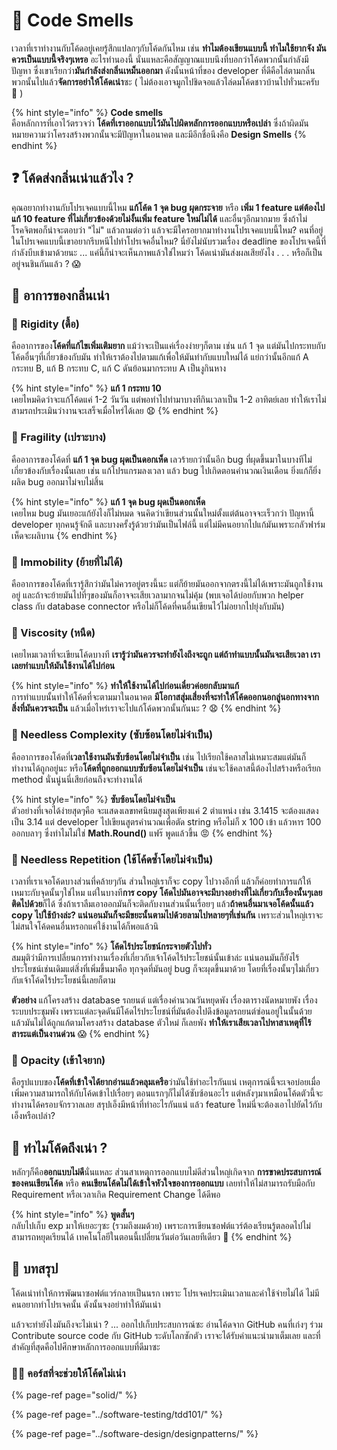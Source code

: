 # 👶 Code Smells

เวลาที่เราทำงานกับโค้ดอยู่เคยรู้สึกแปลกๆกับโค้ดกันไหม เช่น **ทำไมต้องเขียนแบบนี้ ทำไมใช้ยากจัง มันควรเป็นแบบนี้จริงๆเหรอ** อะไรทำนองนี้ นั่นแหละคือสัญญาณแบบนึงที่บอกว่าโค้ดพวกนั้นกำลังมีปัญหา ซึ่งเขาเรียกว่า**มันกำลังส่งกลิ่นเหม็นออกมา** ดังนั้นหน้าที่ของ developer ที่ดีคือไล่ตามกลิ่นพวกนั้นไปแล้ว**จัดการอย่าให้โค้ดเน่า**ซะ \( ไม่ต้องเอาจมูกไปชิดจอแล้วไล่ดมโค้ดชาวบ้านไปทั่วนะครับ 🤣 \)

{% hint style="info" %}
**Code smells**  
คือหลักการที่เอาไว้ตรวจว่า **โค้ดที่เราออกแบบไว้มันไปผิดหลักการออกแบบหรือเปล่า** ซึ่งถ้าผิดมันหมายความว่าโครงสร้างพวกนั้นจะมีปัญหาในอนาคต และมีอีกชื่อนึงคือ **Design Smells**
{% endhint %}

## ❓ โค้ดส่งกลิ่นเน่าแล้วไง ?

คุณอยากทำงานกับโปรเจคแบบนี้ไหม **แก้โค้ด 1 จุด bug ผุดกระจาย** หรือ **เพิ่ม 1 feature แต่ต้องไปแก้ 10 feature ที่ไม่เกี่ยวข้องด้วยไม่งั้นเพิ่ม feature ใหม่ไม่ได้** และอื่นๆอีกมากมาย ซึ่งถ้าไม่โรคจิตพอก็น่าจะตอบว่า "ไม่" แล้วถามต่อว่า แล้วจะมีใครอยากมาทำงานโปรเจคแบบนี้ไหม? คนที่อยู่ในโปรเจคแบบนี้เขาอยากรีบหนีไปทำโปรเจคอื่นไหม? นี่ยังไม่นับรวมเรื่อง deadline ของโปรเจคนี้ที่กำลังบีบเข้ามาด้วยนะ ... แค่นี้ก็น่าจะเห็นภาพแล้วใช่ไหมว่า โค้ดเน่ามันส่งผลเสียยังไง . . . หรือก็เป็นอยู่จนชินกันแล้ว ?  😱

## 🤢 อาการของกลิ่นเน่า

### 👃 Rigidity \(ดื้อ\)

คืออาการของ**โค้ดที่แก้ไขเพิ่มเติมยาก** แม้ว่าจะเป็นแค่เรื่องง่ายๆก็ตาม เช่น แก้ 1 จุด แต่มันไปกระทบกับโค้ดอื่นๆที่เกี่ยวข้องกับมัน ทำให้เราต้องไปตามแก้เพื่อให้มันทำกับแบบใหม่ได้ แย่กว่านั้นอีกแก้ A กระทบ B, แก้ B กระทบ C, แก้ C ดันย้อนมากระทบ A เป็นงูกินหาง

{% hint style="info" %}
**แก้ 1 กระทบ 10**  
เคยไหมคิดว่าจะแก้โค้ดแค่ 1-2 วันวัน แต่พอทำไปทำมาบางทีกินเวลาเป็น 1-2 อาทิตย์เลย ทำให้เราไม่สามรถประเมินว่างานจะเสร็จเมื่อไหร่ได้เลย 😧
{% endhint %}

### 👃 Fragility \(เปราะบาง\)

คืออาการของโค้ดที่ **แก้ 1 จุด bug ผุดเป็นดอกเห็ด** เลวร้ายกว่านั้นอีก bug ที่ผุดขึ้นมาในบางทีไม่เกี่ยวข้องกับเรื่องนั้นเลย เช่น แก้โปรแกรมลงเวลา แล้ว bug ไปเกิดตอนคำนวณเงินเดือน ยิ่งแก้ก็ยิ่งผลิด bug ออกมาไม่จบไม่สิ้น

{% hint style="info" %}
**แก้ 1 จุด bug ผุดเป็นดอกเห็ด**  
เคยไหม bug มันเยอะแก้ยังไงก็ไม่หมด จนคิดว่าเขียนส่วนนั้นใหม่ตั้งแต่ต้นอาจจะเร็วกว่า ปัญหานี้ developer ทุกคนรู้จักดี และบางครั้งรู้ด้วยว่ามันเป็นไฟล์นี้ แต่ไม่มีคนอยากไปแก้มันเพราะกลัวฟาร์มเห็ดจะผลิบาน
{% endhint %}

### 👃 Immobility \(ย้ายที่ไม่ได้\)

คืออาการของโค้ดที่เรารู้สึกว่ามันไม่ควรอยู่ตรงนี้นะ แต่ก็ย้ายมันออกจากตรงนี้ไม่ได้เพราะมันถูกใช้งานอยู่ และถ้าจะย้ายมันไปที่ๆของมันก็อาจจะเสียเวลามากจนไม่คุ้ม \(พบเจอได้บ่อยกับพวก helper class กับ database connector หรือไม่ก็โค้ดที่คนอื่นเขียนไว้ไม่อยากไปยุ่งกับมัน\)

### 👃 Viscosity \(หนืด\)

เคยไหมเวลาที่จะเขียนโค้ดบางที **เรารู้ว่ามันควรจะทำยังไงถึงจะถูก แต่ถ้าทำแบบนั้นมันจะเสียเวลา เราเลยทำแบบให้มันใช้งานได้ไปก่อน** 

{% hint style="info" %}
**ทำให้ใช้งานได้ไปก่อนเดี๋ยวค่อยกลับมาแก้**  
การทำแบบนั้นทำให้โค้ดที่จะตามมาในอนาคต **มีโอกาสสุ่มเสี่ยงที่จะทำให้โค้ดออกนอกลู่นอกทางจากสิ่งที่มันควรจะเป็น** แล้วเมื่อไหร่เราจะไปแก้โค้ดพวกนั้นกันนะ ? 😧
{% endhint %}

### 👃 Needless Complexity \(ซับซ้อนโดยไม่จำเป็น\)

คืออาการของโค้ดที่**เวลาใช้งานมันซับซ้อนโดยไม่จำเป็น** เช่น ไปเรียกใช้คลาสไม่เหมาะสมแต่มันก็ทำงานได้ถูกอยู่นะ หรือ**โค้ดที่ถูกออกแบบซับซ้อนโดยไม่จำเป็น** เช่นจะใช้คลาสนี้ต้องไปสร้างหรือเรียก method นั่นนู่นนี่เสียก่อนถึงจะทำงานได้

{% hint style="info" %}
**ซับซ้อนโดยไม่จำเป็น**  
ตัวอย่างที่เจอได้ง่ายสุดๆคือ จะแสดงเลขทศนิยมสูงสุดเพียงแค่ 2 ตำแหน่ง เช่น 3.1415 จะต้องแสดงเป็น 3.14 แต่ developer ไปเขียนสูตรคำนวณเพื่อตัด string หรือไม่ก็ x 100 เข้า แล้วหาร 100 ออกบลาๆ ซึ่งทำไมไม่ใช่ **Math.Round\(\)** แฟร๊ พูดแล้วขึ้น 😡
{% endhint %}

### 👃 Needless Repetition \(ใช้โค้ดซ้ำโดยไม่จำเป็น\)

เวลาที่เราเจอโค้ดบางส่วนที่คล้ายๆกัน ส่วนใหญ่เราก็จะ copy ไปวางอีกที่ แล้วก็ค่อยทำการแก้ให้เหมาะกับจุดนั้นๆใช่ไหม แต่ในบางที**การ copy โค้ดไปมันอาจจะมีบางอย่างที่ไม่เกี่ยวกับเรื่องนั้นๆเลยติดไปด้วย**ก็ได้ ซึ่งถ้าเราลืมเอาออกมันก็จะติดกับงานส่วนนั้นเรื่อยๆ แล้ว**ถ้าคนอื่นมาเจอโค้ดนั้นแล้ว copy ไปใช้บ้างล่ะ? แน่นอนมันก็จะมีขยะนั้นตามไปด้วยลามไปหลายๆที่เช่นกัน** เพราะส่วนใหญ่เราจะไม่สนใจโค้ดคนอื่นหรอกแค่ใช้งานได้ก็พอแล้วนิ

{% hint style="info" %}
**โค้ดไร้ประโยชน์กระจายตัวไปทั่ว**  
สมมุติว่ามีการเปลี่ยนการทำงานเรื่องที่เกี่ยวกับเจ้าโค้ดไร้ประโยชน์นั้นเข้าล่ะ แน่นอนมันก็ยังไร้ประโยชน์เช่นเดิมแต่สิ่งที่เพิ่มขึ้นมาคือ ทุกจุดที่มันอยู่ bug ก็จะผุดขึ้นมาด้วย โดยที่เรื่องนั้นๆไม่เกี่ยวกับเจ้าโค้ดไร้ประโยชน์นี้เลยก็ตาม 

**ตัวอย่าง** แก้โครงสร้าง database รถยนต์ แต่เรื่องคำนวณวันหยุดพัง เรื่องตารางนัดหมายพัง เรื่องระบบประชุมพัง เพราะแต่ละจุดดันมีโค้ดไร้ประโยชน์ที่มันต้องไปดึงข้อมูลรถยนต์ซ่อนอยู่ในนั้นด้วย แล้วมันไม่ได้ถูกแก้ตามโครงสร้าง database ตัวใหม่ ก็เลยพัง **ทำให้เราเสียเวลาไปหาสาเหตุที่ไร้สาระแต่เป็นงานด่วน** 😱
{% endhint %}

### 👃 Opacity \(เข้าใจยาก\)

คือรูปแบบของ**โค้ดที่เข้าใจได้ยากอ่านแล้วคลุมเครือ**ว่ามันใช้ทำอะไรกันแน่ เหตุการณ์นี้จะเจอบ่อยเมื่อเพิ่มความสามารถให้กับโค้ดเข้าไปเรื่อยๆ ตอนแรกๆก็ไม่ได้ซับซ้อนอะไร แต่หลังๆมาเหมือนโค้ดตัวนี้จะทำงานได้ครอบจักรวาลเลย สรุปเอ็งมีหน้าที่ทำอะไรกันแน่ แล้ว feature ใหม่นี่จะต้องเอาไปยัดไว้กับเอ็งหรือเปล่า?

## 🤔 ทำไมโค้ดถึงเน่า ?

หลักๆก็คือ**ออกแบบไม่ดี**นั่นแหละ ส่วนสาเหตุการออกแบบไม่ดีส่วนใหญ่เกิดจาก **การขาดประสบการณ์ของคนเขียนโค้ด** หรือ **คนเขียนโค้ดไม่ได้เข้าใจหัวใจของการออกแบบ** เลยทำให้ไม่สามารถรับมือกับ Requirement หรือเวลาเกิด Requirement Change ได้ดีพอ

{% hint style="info" %}
**พูดสั้นๆ**  
กลับไปเก็บ exp มาให้เยอะๆซะ \(รวมถึงผมด้วย\) เพราะการเขียนซอฟต์แวร์ต้องเรียนรู้ตลอดไปไม่สามารถหยุดเรียนได้ เทคโนโลยีในตอนนี้เปลี่ยนวันต่อวันเลยทีเดียว 🤧
{% endhint %}

## 🎯 บทสรุป

โค้ดเน่าทำให้การพัฒนาซอฟต์แวร์กลายเป็นนรก เพราะ โปรเจคประเมินเวลาและค่าใช้จ่ายไม่ได้ ไม่มีคนอยากทำโปรเจคนั้น ดังนั้นจงอย่าทำให้มันเน่า

แล้วจะทำยังไงมันถึงจะไม่เน่า ? ... ออกไปเก็บประสบการณ์ซะ อ่านโค้ดจาก GitHub คนที่เก่งๆ ร่วม Contribute source code กับ GitHub ระดับโลกซักตัว เราจะได้รับคำแนะนำมาเต็มเลย และที่สำคัญที่สุดคือไปศึกษาหลักการออกแบบที่ดีมาซะ

### 👨‍🚀 **คอร์สที่จะช่วยให้โค้ดไม่เน่า**

{% page-ref page="solid/" %}

{% page-ref page="../software-testing/tdd101/" %}

{% page-ref page="../software-design/designpatterns/" %}


